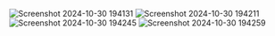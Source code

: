 ![Screenshot 2024-10-30 194131](https://github.com/user-attachments/assets/7a3a901b-9ea2-49eb-a2b9-c23bfdeb73dd)
![Screenshot 2024-10-30 194211](https://github.com/user-attachments/assets/eb4a0a6d-6c14-4aee-83ea-18d7f15ff8a7)
![Screenshot 2024-10-30 194245](https://github.com/user-attachments/assets/bf79abf6-d1bb-44ed-a263-064ec203b365)
![Screenshot 2024-10-30 194259](https://github.com/user-attachments/assets/68875032-e38b-4201-9b66-90c776474cd7)

